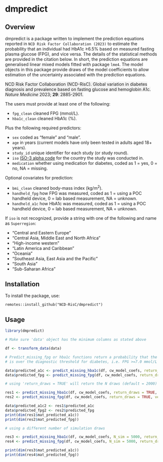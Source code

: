 
<!-- README.md is generated from README.Rmd. Please edit that file -->

# dmpredict

## Overview

dmpredict is a package written to implement the prediction equations
reported in `NCD Risk Factor Collaboration (2023)` to estimate the
probability that an individual had HbA1c ≥6.5% based on measured fasting
plasma glucose (FPG), and vice versa. The details of the statistical
methods are provided in the citation below. In short, the prediction
equations are generalised linear mixed models fitted with package
`lme4`. The model objects in this package provide draws of the model
coefficients to allow estimation of the uncertainty associated with the
prediction equations.

<span style="background-color:#f3f3f3">NCD Risk Factor Collaboration
(NCD-RisC). Global variation in diabetes diagnosis and prevalence based
on fasting glucose and hemoglobin A1c. *Nature Medicine* 2023; **29**:
2885-2901.</span>

The users must provide at least one of the following:

- `fpg_clean` cleaned FPG (mmol/L).
- `hba1c_clean` cleaned HbA1c (%).

Plus the following required predictors:

- `sex` coded as “female” and “male”.
- `age` in years (current models have only been tested in adults aged
  18+ years).
- `study_id` unique identifier for each study (or study round).
- `iso` [ISO-3 alpha
  code](https://en.wikipedia.org/wiki/ISO_3166-1_alpha-3) for the
  country the study was conducted in.
- `medication` whether using medication for diabetes, coded as 1 = yes,
  0 = no, NA = missing.

Optional covariates for prediction:

- `bmi_clean` cleaned body-mass index (kg/m<sup>2</sup>).
- `handheld_fpg` how FPG was measured, coded as 1 = using a POC handheld
  device, 0 = lab based measurement, NA = unknown.
- `handheld_a1c` how HbA1c was measured, coded as 1 = using a POC
  handheld device, 0 = lab based measurement, NA = unknown.

If `iso` is not recognized, provide a string with one of the following
and name as `Superregion`:

- “Central and Eastern Europe”
- “Central Asia, Middle East and North Africa”
- “High-income western”
- “Latin America and Caribbean”
- “Oceania”
- “Southeast Asia, East Asia and the Pacific”
- “South Asia”
- “Sub-Saharan Africa”

## Installation

To install the package, use:

`remotes::install_github("NCD-RisC/dmpredict")`

## Usage

``` r
library(dmpredict)

# Make sure 'data' object has the minimum columns as stated above

df <- transform_data(data)

# Predict_missing_fpg or hba1c functions return a probability that the predicted biomarker
# is over the diagnostic threshold for diabetes, i.e. FPG >=7.0 mmol/L and HbA1c >=6.5%

data$predicted_a1c <- predict_missing_hba1c(df, cw_model_coefs, return_draws = FALSE, verbose = FALSE)
data$predicted_fpg <- predict_missing_fpg(df, cw_model_coefs, return_draws = FALSE, verbose = FALSE)

# using 'return_draws = TRUE' will return the N draws (default = 2000) of predictions in a matrix

res1 <- predict_missing_hba1c(df, cw_model_coefs, return_draws = TRUE, verbose = FALSE)
res2 <- predict_missing_fpg(df, cw_model_coefs, return_draws = TRUE, verbose = FALSE)

data$predicted_a1c2 <- res1$predicted_a1c
data$predicted_fpg2 <- res2$predicted_fpg
print(dim(res1$mat_predicted_a1c))
print(dim(res2$mat_predicted_fpg))

# using a different number of simulation draws

res3 <- predict_missing_hba1c(df, cw_model_coefs, N_sim = 5000, return_draws = TRUE, verbose = FALSE)
res4 <- predict_missing_fpg(df, cw_model_coefs, N_sim = 5000, return_draws = TRUE, verbose = FALSE)

print(dim(res3$mat_predicted_a1c))
print(dim(res4$mat_predicted_fpg))
```
